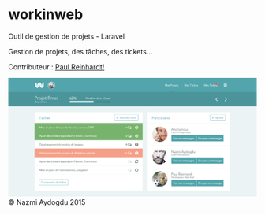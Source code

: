 # workinweb
Outil de gestion de projets - Laravel

Gestion de projets, des tâches, des tickets...

Contributeur : 
[Paul Reinhardt!](https://www.anthedesign.fr/author/paul-reinhardt/)

![Project View UI](/public/WorkinWeb_Project-Single_v1.0.png?raw=true "Project View")
© Nazmi Aydogdu 2015
